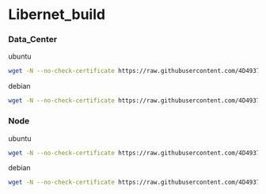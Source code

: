 # Libernet_build
### Data_Center
ubuntu
``` bash
wget -N --no-check-certificate https://raw.githubusercontent.com/4D4937/Libernet/master/dc.sh && bash dc.sh
```
debian
``` bash
wget -N --no-check-certificate https://raw.githubusercontent.com/4D4937/Libernet/master/dc_d.sh && bash dc_d.sh
```
### Node
ubuntu
``` bash
wget -N --no-check-certificate https://raw.githubusercontent.com/4D4937/Libernet/master/node.sh && bash node.sh
```
debian
``` bash
wget -N --no-check-certificate https://raw.githubusercontent.com/4D4937/Libernet/master/node_d.sh && bash node_d.sh
```
